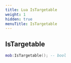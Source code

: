 ```yaml
---
title: Lua IsTargetable
weight: 1
hidden: true
menuTitle: IsTargetable
---
```

## IsTargetable
```lua
mob:IsTargetable(); -- bool
```